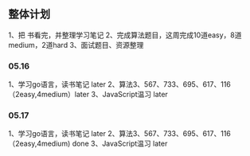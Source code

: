 ## 整体计划
1、把<Head First Go> 书看完，并整理学习笔记
2、完成算法题目，这周完成10道easy，8道medium，2道hard
3、面试题目、资源整理

### 05.16
1、学习go语言，读书笔记 later
2、算法3、567、733、695、617、116（2easy,4medium）later
3、JavaScript温习 later

### 05.17
1、学习go语言，读书笔记 later
2、算法3、567、733、695、617、116（2easy,4medium) done
3、JavaScript温习 later